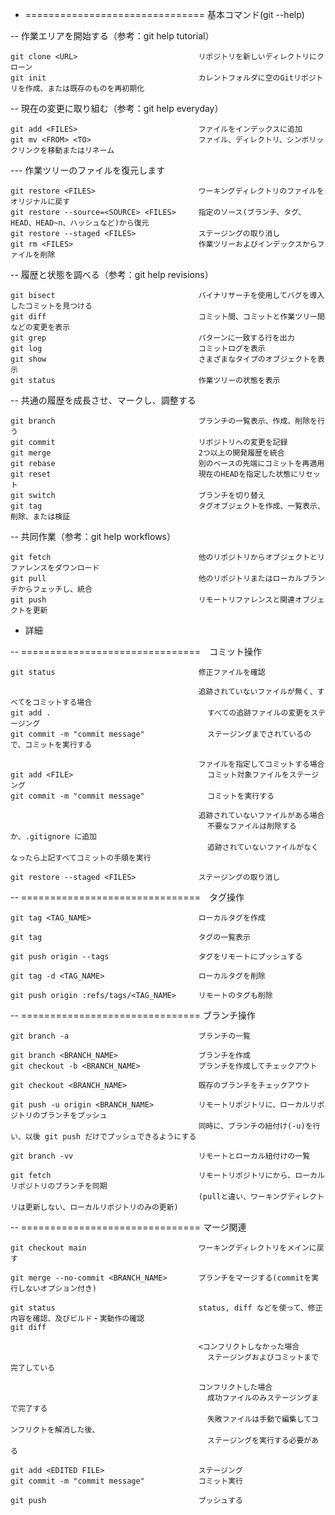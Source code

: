 
- =============================== 基本コマンド(git --help)

-- 作業エリアを開始する（参考：git help tutorial）

    git clone <URL>                           リポジトリを新しいディレクトリにクローン
    git init                                  カレントフォルダに空のGitリポジトリを作成、または既存のものを再初期化

-- 現在の変更に取り組む（参考：git help everyday）

    git add <FILES>                           ファイルをインデックスに追加
    git mv <FROM> <TO>                        ファイル、ディレクトリ、シンボリックリンクを移動またはリネーム

--- 作業ツリーのファイルを復元します

    git restore <FILES>                       ワーキングディレクトリのファイルをオリジナルに戻す
    git restore --source=<SOURCE> <FILES>     指定のソース(ブランチ、タグ、HEAD、HEAD~n、ハッシュなど)から復元
    git restore --staged <FILES>              ステージングの取り消し
    git rm <FILES>                            作業ツリーおよびインデックスからファイルを削除

-- 履歴と状態を調べる（参考：git help revisions）

    git bisect                                バイナリサーチを使用してバグを導入したコミットを見つける
    git diff                                  コミット間、コミットと作業ツリー間などの変更を表示
    git grep                                  パターンに一致する行を出力
    git log                                   コミットログを表示
    git show                                  さまざまなタイプのオブジェクトを表示
    git status                                作業ツリーの状態を表示

-- 共通の履歴を成長させ、マークし、調整する

    git branch                                ブランチの一覧表示、作成、削除を行う
    git commit                                リポジトリへの変更を記録
    git merge                                 2つ以上の開発履歴を統合
    git rebase                                別のベースの先端にコミットを再適用
    git reset                                 現在のHEADを指定した状態にリセット
    git switch                                ブランチを切り替え
    git tag                                   タグオブジェクトを作成、一覧表示、削除、または検証

-- 共同作業（参考：git help workflows）

    git fetch                                 他のリポジトリからオブジェクトとリファレンスをダウンロード
    git pull                                  他のリポジトリまたはローカルブランチからフェッチし、統合
    git push                                  リモートリファレンスと関連オブジェクトを更新

- 詳細

-- ===============================　コミット操作

    git status                                修正ファイルを確認
    
                                              追跡されていないファイルが無く、すべてをコミットする場合
    git add .                                   すべての追跡ファイルの変更をステージング
    git commit -m "commit message"              ステージングまでされているので、コミットを実行する

                                              ファイルを指定してコミットする場合
    git add <FILE>                              コミット対象ファイルをステージング
    git commit -m "commit message"              コミットを実行する

                                              追跡されていないファイルがある場合
                                                不要なファイルは削除するか、.gitignore に追加
                                                追跡されていないファイルがなくなったら上記すべてコミットの手順を実行
    
    git restore --staged <FILES>              ステージングの取り消し

-- ===============================　タグ操作

    git tag <TAG_NAME>                        ローカルタグを作成

    git tag                                   タグの一覧表示
	
	git push origin --tags                    タグをリモートにプッシュする
	
	git tag -d <TAG_NAME>                     ローカルタグを削除

    git push origin :refs/tags/<TAG_NAME>     リモートのタグも削除

-- =============================== ブランチ操作

    git branch -a                             ブランチの一覧

    git branch <BRANCH_NAME>                  ブランチを作成
    git checkout -b <BRANCH_NAME>             ブランチを作成してチェックアウト

    git checkout <BRANCH_NAME>                既存のブランチをチェックアウト

    git push -u origin <BRANCH_NAME>          リモートリポジトリに、ローカルリポジトリのブランチをプッシュ
                                              同時に、ブランチの紐付け(-u)を行い、以後 git push だけでプッシュできるようにする

    git branch -vv                            リモートとローカル紐付けの一覧

    git fetch                                 リモートリポジトリにから、ローカルリポジトリのブランチを同期
                                              (pullと違い、ワーキングディレクトリは更新しない、ローカルリポジトリのみの更新)

-- =============================== マージ関連

    git checkout main                         ワーキングディレクトリをメインに戻す
    
    git merge --no-commit <BRANCH_NAME>       ブランチをマージする(commitを実行しないオプション付き)

    git status                                status, diff などを使って、修正内容を確認、及びビルド・実動作の確認
    git diff

                                              <コンフリクトしなかった場合
                                                ステージングおよびコミットまで完了している
    
                                              コンフリクトした場合
                                                成功ファイルのみステージングまで完了する
                                                失敗ファイルは手動で編集してコンフリクトを解消した後、
                                                ステージングを実行する必要がある

    git add <EDITED FILE>                     ステージング
    git commit -m "commit message"            コミット実行

    git push                                  プッシュする



